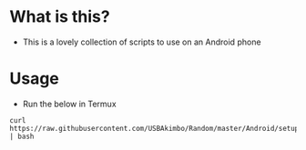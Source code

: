 # What is this?
- This is a lovely collection of scripts to use on an Android phone

# Usage
- Run the below in Termux

```
curl https://raw.githubusercontent.com/USBAkimbo/Random/master/Android/setup.sh | bash
```